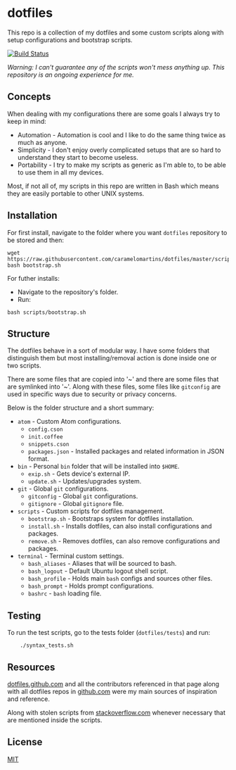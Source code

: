 # dotfiles

This repo is a collection of my dotfiles and some custom scripts along with setup
configurations and bootstrap scripts.

[![Build Status](https://travis-ci.org/caramelomartins/dotfiles.svg?branch=master)](https://travis-ci.org/caramelomartins/dotfiles)

_Warning: I can't guarantee any of the scripts won't mess anything up. This repository is an ongoing experience for me._

## Concepts
When dealing with my configurations there are some goals I always try to keep
in mind:
- Automation - Automation is cool and I like to do the same thing twice as much
as anyone.
- Simplicity - I don't enjoy overly complicated setups that are so hard to understand
they start to become useless.
- Portability - I try to make my scripts as generic as I'm able to, to be able to
use them in all my devices.

Most, if not all of, my scripts in this repo are written in Bash which means they
are easily portable to other UNIX systems.

## Installation

For first install, navigate to the folder where you want `dotfiles` repository to be
stored and then:

```
wget https://raw.githubusercontent.com/caramelomartins/dotfiles/master/scripts/bootstrap.sh
bash bootstrap.sh
```

For futher installs:
- Navigate to the repository's folder.
- Run:

```
bash scripts/bootstrap.sh
```

## Structure
The dotfiles behave in a sort of modular way. I have some folders that distinguish them but most installing/removal action is done inside one or two scripts.

There are some files that are copied into '~' and there are some files that are symlinked into '~'. Along with these files, some files like `gitconfig` are used in specific ways due to security or privacy concerns.

Below is the folder structure and a short summary:

- `atom` - Custom Atom configurations.
  - `config.cson`
  - `init.coffee`
  - `snippets.cson`
  - `packages.json` - Installed packages and related information in JSON format.
- `bin` - Personal `bin` folder that will be installed into `$HOME`.
  - `exip.sh` - Gets device's external IP.
  - `update.sh` - Updates/upgrades system.
- `git` - Global `git` configurations.
  - `gitconfig` - Global `git` configurations.
  - `gitignore` - Global `gitignore` file.
- `scripts` - Custom scripts for dotfiles management.
  - `bootstrap.sh` - Bootstraps system for dotfiles installation.
  - `install.sh` - Installs dotfiles, can also install configurations and packages.
  - `remove.sh` - Removes dotfiles, can also remove configurations and packages.
- `terminal` - Terminal custom settings.
  - `bash_aliases` - Aliases that will be sourced to bash.
  - `bash_logout` - Default Ubuntu logout shell script.
  - `bash_profile` - Holds main `bash` configs and sources other files.
  - `bash_prompt` - Holds prompt configurations.
  - `bashrc` - `bash` loading file.

## Testing

To run the test scripts, go to the tests folder (`dotfiles/tests`) and run:

```
    ./syntax_tests.sh
```

## Resources
[dotfiles.github.com](http://dotfiles.github.com) and all the contributors referenced
in that page along with all dotfiles repos in [github.com](http://github.com) were my
main sources of inspiration and reference.

Along with stolen scripts from
[stackoverflow.com](http://stackoverflow.com) whenever necessary that are mentioned inside the scripts.

## License
[MIT](LICENSE.md)
